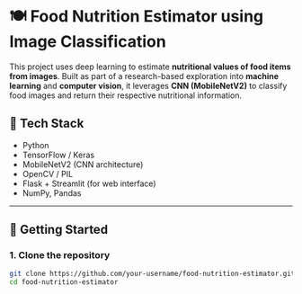 # 🍽️ Food Nutrition Estimator using Image Classification

This project uses deep learning to estimate **nutritional values of food items from images**. Built as part of a research-based exploration into **machine learning** and **computer vision**, it leverages **CNN (MobileNetV2)** to classify food images and return their respective nutritional information.

## 🧠 Tech Stack

- Python
- TensorFlow / Keras
- MobileNetV2 (CNN architecture)
- OpenCV / PIL
- Flask + Streamlit (for web interface)
- NumPy, Pandas

---

## 🚀 Getting Started

### 1. Clone the repository

```bash
git clone https://github.com/your-username/food-nutrition-estimator.git
cd food-nutrition-estimator
